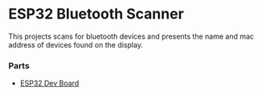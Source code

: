 # ESP32 Bluetooth Scanner
This projects scans for bluetooth devices and presents the name and mac address of devices found on the display.



### Parts
- [ESP32 Dev Board](https://www.amazon.com/HiLetgo-ESP32-DevKitC-ESP32-WROOM-32U-ESP-WROOM-32U-Development)
